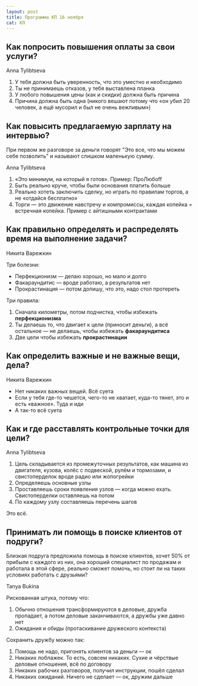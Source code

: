 ```yaml
---
layout: post
title: Программа КП 16 ноября
cat: КП
---
```


## Как попросить повышения оплаты за свои услуги?

Anna Tylibtseva

1. У тебя должна быть уверенность, что это уместно и необходимо
2. Ты не принимаешь отказов, у тебя выставлена планка
3. У любого повышения цены (как и скидки) должна быть причина
4. Причина должна быть одна (никого вешают потому что «он убил 20 человек, а ещё мусорил и был не очень вежливым»)

## Как повысить предлагаемую зарплату на интервью?

При первом же разговоре за деньги говорят "Это все, что мы можем себе позволить" и называют слишком маленькую сумму.

Anna Tylibtseva

1. «Это минимум, на который я готов». Пример: ПроЛюбoff
2. Быть реально круче, чтобы были основания платить больше
3. Реально хотеть заключить сделку, но играть по правилам торгов, а не «отдайся бесплатно»
4. Торги — это движение навстречу и компромиссы, каждая копейка = встречная копейка. Пример с айтишными контрактами

## Как правильно определять и распределять время на выполнение задачи?

Никита Варежкин

Три болезни:

- Перфекционизм — делаю хорошо, но мало и долго
- Факараундитис — вроде работаю, а результатов нет
- Прокрастинация — потом допишу, что это, надо стол протереть

Три правила:

1. Сначала километры, потом подчистка, чтобы избежать **перфекционизма**
2. Ты делаешь то, что двигает к цели (приносит деньги), а всё остальное — не делаешь, чтобы избежать **факараундитиса**
3. Две цели чтобы избежать **прокрастинации**

## Как определить важные и не важные вещи, дела?

Никита Варежкин

- Нет никаких важных вещей. Всё суета
- Если у тебя где-то чешется, чего-то не хватает, куда-то тянет, это и есть «важное». Туда и иди
- А так-то всё суета

## Как и где расставлять контрольные точки для цели?

Anna Tylibtseva

1. Цель складывается из промежуточных результатов, как машина из двигателя, кузова, колёс с подвеской, рулём и тормозами, и свистоперделок вроде радио или жопогрейки
2. Определяешь основные узлы
3. Проставляешь сроки появления узлов — когда можно ехать. Свистоперделки оставляешь на потом
4. По каждому узлу составляешь перечень шагов

Это всё.

## Принимать ли помощь в поиске клиентов от подруги?

Близкая подруга предложила помощь в поиске клиентов, хочет 50% от прибыли с каждого из них, она хороший специалист по продажам и работала в этой сфере, реально сможет помочь, но стоит ли на таких условиях работать с друзьями?

Tanya Bukina

Рискованная штука, потому что:

1. Обычно отношения трансформируются в деловые, дружба пропадает, а потом деловые заканчиваются, а дружбы уже давно нет
2. Ожидания и обиды (протаскивание дружеского контекста)

Сохранить дружбу можно так:

1. Помощь не надо, пригонять клиентов за деньги — ок
2. Никаких поблажек. То есть, совсем никаких. Сухие и чёрствые деловые отношения, всё по договору
3. Никаких рабочих разговоров, получил инструкции, пошёл сделал
4. Никаких ожиданий. Ничего не сделает — ок, дружим дальше
